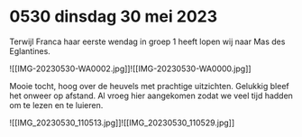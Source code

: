 # 0530 dinsdag 30 mei 2023
Terwijl Franca haar eerste wendag in groep 1 heeft lopen wij naar Mas des Eglantines. 

![[IMG-20230530-WA0002.jpg]]![[IMG-20230530-WA0000.jpg]]

Mooie tocht, hoog over de heuvels met prachtige uitzichten. Gelukkig bleef het onweer op afstand. Al vroeg hier aangekomen zodat we veel tijd hadden om te lezen en te luieren.

![[IMG_20230530_110513.jpg]]![[IMG_20230530_110529.jpg]]